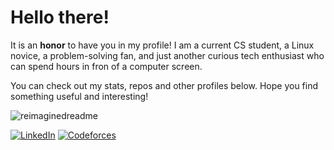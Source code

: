 <h1>Hello there!</h1>

It is an <b>honor</b> to have you in my profile! I am a current CS student, a Linux novice, a problem-solving fan, and just another curious tech enthusiast who can spend hours in fron of a computer screen.

You can check out my stats, repos and other profiles below. Hope you find something useful and interesting!

<img src="https://myreadme.vercel.app/api/embed/Unbo10?panels=userstatistics,toplanguages,commitgraph,toprepositories" alt="reimaginedreadme" />

<a href="https://www.linkedin.com/in/santiago-rocha-pachon/" target="_blank"><img src="https://img.shields.io/badge/LinkedIn-0077b5?&style=for-the-badge&logo=linkedin&logoColor=white" alt="LinkedIn"></a>
<a href="https://codeforces.com/profile/Inboard10" target="_blank"><img src="https://img.shields.io/badge/Codeforces-darkred?style=for-the-badge&logo=codeforces&logoColor=white" alt="Codeforces"></a>
